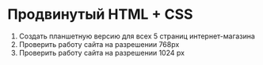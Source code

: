 # Продвинутый HTML + CSS

1. Создать планшетную версию для всех 5 страниц интернет-магазина
2. Проверить работу сайта на разрешении 768px
3. Проверить работу сайта на разрешении 1024 px
